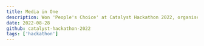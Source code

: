 ```yaml
---
title: Media in One
description: Won 'People's Choice' at Catalyst Hackathon 2022, organised by CISSA.
date: 2022-08-28
github: catalyst-hackathon-2022
tags: ['hackathon']
---
```

